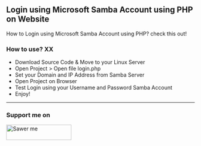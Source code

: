 ## Login using Microsoft Samba Account using PHP on Website

How to Login using Microsoft Samba Account using PHP? check this out!

### How to use?     XX            

- Download Source Code & Move to your Linux Server
- Open Project > Open file login.php 
- Set your Domain and IP Address from Samba Server
- Open Project on Browser
- Test Login using your Username and Password Samba Account
- Enjoy!

---

### Support me on
<a href="https://saweria.co/arifsiddikm" target="_blank"><img src="https://user-images.githubusercontent.com/26188697/180601310-e82c63e4-412b-4c36-b7b5-7ba713c80380.png" alt="Sawer me" height="41" width="174"></a>
